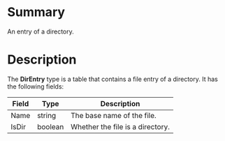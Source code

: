 # Summary
An entry of a directory.

# Description
The **DirEntry** type is a table that contains a file entry of a directory. It
has the following fields:

Field   | Type    | Description
--------|---------|------------
Name    | string  | The base name of the file.
IsDir   | boolean | Whether the file is a directory.
